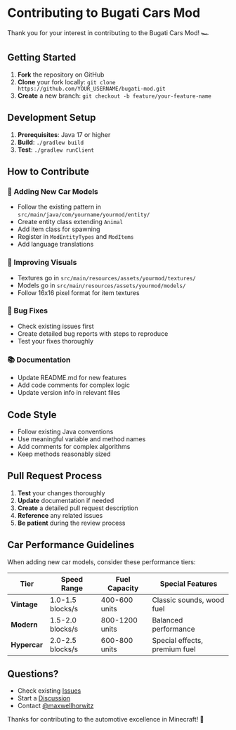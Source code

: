 # Contributing to Bugati Cars Mod

Thank you for your interest in contributing to the Bugati Cars Mod! 🏎️

## Getting Started

1. **Fork** the repository on GitHub
2. **Clone** your fork locally: `git clone https://github.com/YOUR_USERNAME/bugati-mod.git`
3. **Create** a new branch: `git checkout -b feature/your-feature-name`

## Development Setup

1. **Prerequisites**: Java 17 or higher
2. **Build**: `./gradlew build`
3. **Test**: `./gradlew runClient`

## How to Contribute

### 🚗 Adding New Car Models
- Follow the existing pattern in `src/main/java/com/yourname/yourmod/entity/`
- Create entity class extending `Animal`
- Add item class for spawning
- Register in `ModEntityTypes` and `ModItems`
- Add language translations

### 🎨 Improving Visuals
- Textures go in `src/main/resources/assets/yourmod/textures/`
- Models go in `src/main/resources/assets/yourmod/models/`
- Follow 16x16 pixel format for item textures

### 🔧 Bug Fixes
- Check existing issues first
- Create detailed bug reports with steps to reproduce
- Test your fixes thoroughly

### 📚 Documentation
- Update README.md for new features
- Add code comments for complex logic
- Update version info in relevant files

## Code Style

- Follow existing Java conventions
- Use meaningful variable and method names
- Add comments for complex algorithms
- Keep methods reasonably sized

## Pull Request Process

1. **Test** your changes thoroughly
2. **Update** documentation if needed
3. **Create** a detailed pull request description
4. **Reference** any related issues
5. **Be patient** during the review process

## Car Performance Guidelines

When adding new car models, consider these performance tiers:

| Tier | Speed Range | Fuel Capacity | Special Features |
|------|-------------|---------------|------------------|
| **Vintage** | 1.0-1.5 blocks/s | 400-600 units | Classic sounds, wood fuel |
| **Modern** | 1.5-2.0 blocks/s | 800-1200 units | Balanced performance |
| **Hypercar** | 2.0-2.5 blocks/s | 600-800 units | Special effects, premium fuel |

## Questions?

- Check existing [Issues](https://github.com/maxwellhorwitz/bugati-mod/issues)
- Start a [Discussion](https://github.com/maxwellhorwitz/bugati-mod/discussions)
- Contact [@maxwellhorwitz](https://github.com/maxwellhorwitz)

Thanks for contributing to the automotive excellence in Minecraft! 🚀
